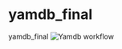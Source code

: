 # yamdb_final
yamdb_final
![Yamdb workflow](https://github.com/tomatoinoil/yamdb_final/actions/workflows/yamdb_workflow.yml/badge.svg)
